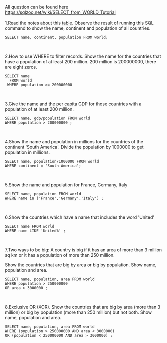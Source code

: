 All question can be found here https://sqlzoo.net/wiki/SELECT_from_WORLD_Tutorial </br> </br>
1.Read the notes about this [table](https://sqlzoo.net/wiki/Read_the_notes_about_this_table.). Observe the result of running this SQL command to show the name, continent and population of all countries.
```
SELECT name, continent, population FROM world;
```
</br>

2.How to use WHERE to filter records. Show the name for the countries that have a population of at least 200 million. 200 million is 200000000, there are eight zeros.
```
SELECT name
  FROM world
 WHERE population >= 200000000
```
</br>

3.Give the name and the per capita GDP for those countries with a population of at least 200 million.
```
SELECT name, gdp/population FROM world
WHERE population > 200000000 ;
```
</br>

4.Show the name and population in millions for the countries of the continent 'South America'. Divide the population by 1000000 to get population in millions.
```
SELECT name, population/1000000 FROM world
WHERE continent = 'South America';
```
</br>

5.Show the name and population for France, Germany, Italy
```
SELECT name, population FROM world
WHERE name in ('France','Germany','Italy') ;
```
</br>

6.Show the countries which have a name that includes the word 'United'
```
SELECT name FROM world
WHERE name LIKE 'United%' ;
```
</br>

7.Two ways to be big: A country is big if it has an area of more than 3 million sq km or it has a population of more than 250 million.

Show the countries that are big by area or big by population. Show name, population and area.
```
SELECT name, population, area FROM world
WHERE population > 250000000 
OR area > 3000000 ;
```

</br>

8.Exclusive OR (XOR). Show the countries that are big by area (more than 3 million) or big by population (more than 250 million) but not both. Show name, population and area.

```
SELECT name, population, area FROM world
WHERE (population > 250000000 AND area < 3000000)
OR (population < 250000000 AND area > 3000000) ;
```


</br>





</br>





</br>





</br>
